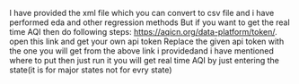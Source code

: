 I have provided the xml file which you can convert to csv file and i have performed eda and other regression methods
But if you want to get the real time AQI then do following steps:
https://aqicn.org/data-platform/token/. open this link and get your own api token
Replace the given api token with the one you will get from the above link i providedand  i have mentioned where to put 
then just run it you will get real time AQI by just entering the state(it is for major states not for evry state)
